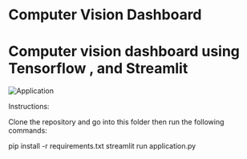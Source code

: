 # Computer Vision Dashboard


# Computer vision dashboard using Tensorflow , and Streamlit


![Application](screenshot.jpeg)



Instructions:

Clone the repository and go into this folder then run the following commands:

pip install -r requirements.txt
streamlit run application.py



